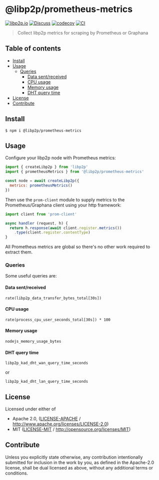 # @libp2p/prometheus-metrics <!-- omit in toc -->

[![libp2p.io](https://img.shields.io/badge/project-libp2p-yellow.svg?style=flat-square)](http://libp2p.io/)
[![Discuss](https://img.shields.io/discourse/https/discuss.libp2p.io/posts.svg?style=flat-square)](https://discuss.libp2p.io)
[![codecov](https://img.shields.io/codecov/c/github/libp2p/js-libp2p-prometheus-metrics.svg?style=flat-square)](https://codecov.io/gh/libp2p/js-libp2p-prometheus-metrics)
[![CI](https://img.shields.io/github/workflow/status/libp2p/js-libp2p-prometheus-metrics/test%20&%20maybe%20release/main?style=flat-square)](https://github.com/libp2p/js-libp2p-prometheus-metrics/actions/workflows/js-test-and-release.yml)

> Collect libp2p metrics for scraping by Prometheus or Graphana

## Table of contents <!-- omit in toc -->

- [Install](#install)
- [Usage](#usage)
  - [Queries](#queries)
    - [Data sent/received](#data-sentreceived)
    - [CPU usage](#cpu-usage)
    - [Memory usage](#memory-usage)
    - [DHT query time](#dht-query-time)
- [License](#license)
- [Contribute](#contribute)

## Install

```console
$ npm i @libp2p/prometheus-metrics
```

## Usage

Configure your libp2p node with Prometheus metrics:

```js
import { createLibp2p } from 'libp2p'
import { prometheusMetrics } from '@libp2p/prometheus-metrics'

const node = await createLibp2p({
  metrics: prometheusMetrics()
})
```

Then use the `prom-client` module to supply metrics to the Prometheus/Graphana client using your http framework:

```js
import client from 'prom-client'

async handler (request, h) {
  return h.response(await client.register.metrics())
    .type(client.register.contentType)
}
```

All Prometheus metrics are global so there's no other work required to extract them.

### Queries

Some useful queries are:

#### Data sent/received

```
rate(libp2p_data_transfer_bytes_total[30s])
```

#### CPU usage

```
rate(process_cpu_user_seconds_total[30s]) * 100
```

#### Memory usage

```
nodejs_memory_usage_bytes
```

#### DHT query time

```
libp2p_kad_dht_wan_query_time_seconds
```

or

```
libp2p_kad_dht_lan_query_time_seconds
```

## License

Licensed under either of

- Apache 2.0, ([LICENSE-APACHE](LICENSE-APACHE) / <http://www.apache.org/licenses/LICENSE-2.0>)
- MIT ([LICENSE-MIT](LICENSE-MIT) / <http://opensource.org/licenses/MIT>)

## Contribute

Unless you explicitly state otherwise, any contribution intentionally submitted for inclusion in the work by you, as defined in the Apache-2.0 license, shall be dual licensed as above, without any additional terms or conditions.
